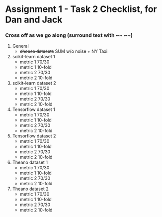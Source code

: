 # Assignment 1 - Task 2 Checklist, for Dan and Jack
### Cross off as we go along (surround text with ~~ ~~)

1. General
   - ~~choose datasets~~ SUM w/o noise + NY Taxi 
2. scikit-learn dataset 1
   - metric 1 70/30
   - metric 1 10-fold
   - metric 2 70/30
   - metric 2 10-fold
3. scikit-learn dataset 2 
   - metric 1 70/30
   - metric 1 10-fold
   - metric 2 70/30
   - metric 2 10-fold
4. Tensorflow dataset 1
   - metric 1 70/30
   - metric 1 10-fold
   - metric 2 70/30
   - metric 2 10-fold
5. Tensorflow dataset 2
   - metric 1 70/30
   - metric 1 10-fold
   - metric 2 70/30
   - metric 2 10-fold
6. Theano dataset 1
   - metric 1 70/30
   - metric 1 10-fold
   - metric 2 70/30
   - metric 2 10-fold
7. Theano dataset 2
    - metric 1 70/30
    - metric 1 10-fold
    - metric 2 70/30
    - metric 2 10-fold
